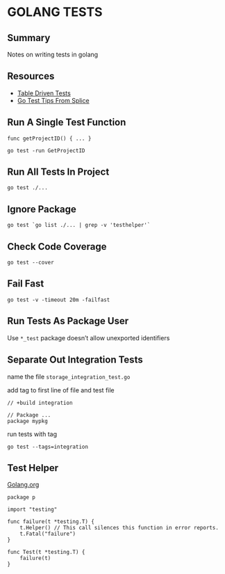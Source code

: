 # GOLANG TESTS

## Summary

Notes on writing tests in golang

## Resources

- [Table Driven Tests](https://dave.cheney.net/2019/05/07/prefer-table-driven-tests)
- [Go Test Tips From Splice](https://splice.com/blog/lesser-known-features-go-test/)

## Run A Single Test Function

```golang
func getProjectID() { ... }
```

```console
go test -run GetProjectID
```

## Run All Tests In Project

```console
go test ./...
```

## Ignore Package

```console
go test `go list ./... | grep -v 'testhelper'`
```

## Check Code Coverage

```console
go test --cover
```

## Fail Fast

```console
go test -v -timeout 20m -failfast
```

## Run Tests As Package User

Use `*_test` package doesn’t allow unexported identifiers

## Separate Out Integration Tests

name the file `storage_integration_test.go`

add tag to first line of file and test file

```golang
// +build integration

// Package ...
package mypkg
```

run tests with tag

```console
go test --tags=integration
```

## Test Helper

[Golang.org](https://blog.golang.org/go1.9)

```golang
package p

import "testing"

func failure(t *testing.T) {
    t.Helper() // This call silences this function in error reports.
    t.Fatal("failure")
}

func Test(t *testing.T) {
    failure(t)
}
```
